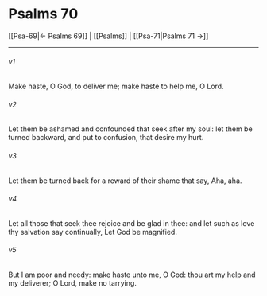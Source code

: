 # Psalms 70

[[Psa-69|← Psalms 69]] | [[Psalms]] | [[Psa-71|Psalms 71 →]]
***

###### v1
Make haste, O God, to deliver me; make haste to help me, O Lord.
###### v2
Let them be ashamed and confounded that seek after my soul: let them be turned backward, and put to confusion, that desire my hurt.
###### v3
Let them be turned back for a reward of their shame that say, Aha, aha.
###### v4
Let all those that seek thee rejoice and be glad in thee: and let such as love thy salvation say continually, Let God be magnified.
###### v5
But I am poor and needy: make haste unto me, O God: thou art my help and my deliverer; O Lord, make no tarrying. 
